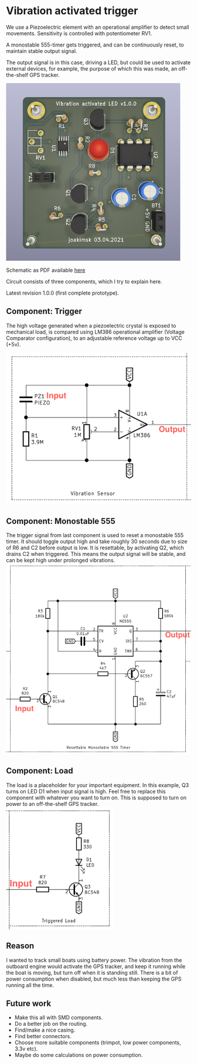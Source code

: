 # Vibration activated trigger

We use a Piezoelectric element with an operational amplifier to detect small movements. Sensitivity is controlled with potentiometer RV1.

A monostable 555-timer gets triggered, and can be continuously reset, to maintain stable output signal.

The output signal is in this case, driving a LED, but could be used to activate external devices, for example, the purpose of which this was made, an off-the-shelf GPS tracker.

![PCB as rendered](./renders/full_circuit.png)

Schematic as PDF available [here](./renders/full_circuit.pdf)

Circuit consists of three components, which I try to explain here.

Latest revision 1.0.0 (first complete prototype).

## Component: Trigger
The high voltage generated when a piezoelectric crystal is exposed to mechanical load, is compared using LM386 operational amplifier (Voltage Comparator configuration), to an adjustable reference voltage up to VCC (+5v).

![Trigger](./renders/comp1.png)

## Component: Monostable 555
The trigger signal from last component is used to reset a monostable 555 timer. It should toggle output high and take roughly 30 seconds due to size of R6 and C2 before output is low. It is resettable, by activating Q2, which drains C2 when triggered. This means the output signal will be stable, and can be kept high under prolonged vibrations.
![Monostable 555](./renders/comp2.png)

## Component: Load
The load is a placeholder for your important equipment. In this example, Q3 turns on LED D1 when input signal is high. Feel free to replace this component with whatever you want to turn on. This is supposed to turn on power to an off-the-shelf GPS tracker.
![Load](./renders/comp3.png)

## Reason
I wanted to track small boats using battery power. The vibration from the outboard engine would activate the GPS tracker, and keep it running while the boat is moving, but turn off when it is standing still. There is a bit of power consumption when disabled, but much less than keeping the GPS running all the time.

## Future work
- Make this all with SMD components.
- Do a better job on the routing.
- Find/make a nice casing.
- Find better connectors.
- Choose more suitable components (trimpot, low power components, 3.3v etc).
- Maybe do some calculations on power consumption.